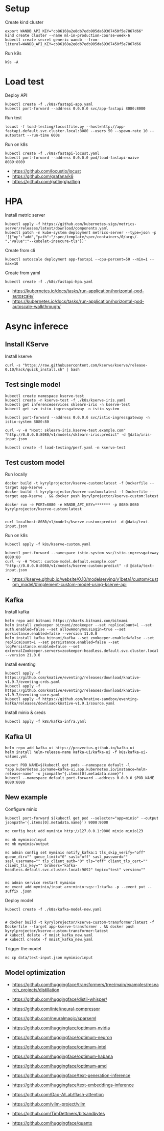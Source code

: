 
# Setup 

Create kind cluster 

```
export WANDB_API_KEY="cb86168a2e8db7edb905da69307450f5e7867d66"
kind create cluster --name ml-in-production-course-week-6
kubectl create secret generic wandb --from-literal=WANDB_API_KEY=cb86168a2e8db7edb905da69307450f5e7867d66
```

Run k9s 

```
k9s -A
```


# Load test 

Deploy API 

```
kubectl create -f ./k8s/fastapi-app.yaml
kubectl port-forward --address 0.0.0.0 svc/app-fastapi 8080:8080
```

Run test 

```
locust -f load-testing/locustfile.py --host=http://app-fastapi.default.svc.cluster.local:8080 --users 50 --spawn-rate 10 --autostart --run-time 600s
```

Run on k8s 


```
kubectl create -f ./k8s/fastapi-locust.yaml
kubectl port-forward --address 0.0.0.0 pod/load-fastapi-naive 8089:8089
```

- https://github.com/locustio/locust
- https://github.com/grafana/k6
- https://github.com/gatling/gatling

# HPA



Install metric server 

```
kubectl apply -f https://github.com/kubernetes-sigs/metrics-server/releases/latest/download/components.yaml
kubectl patch -n kube-system deployment metrics-server --type=json -p '[{"op":"add","path":"/spec/template/spec/containers/0/args/-","value":"--kubelet-insecure-tls"}]'
```

Create from cli

```
kubectl autoscale deployment app-fastapi --cpu-percent=50 --min=1 --max=10
```

Create from yaml

```
kubectl create -f ./k8s/fastapi-hpa.yaml
```


- https://kubernetes.io/docs/tasks/run-application/horizontal-pod-autoscale/
- https://kubernetes.io/docs/tasks/run-application/horizontal-pod-autoscale-walkthrough/


# Async inferece 

## Install KServe

Install kserve

```
curl -s "https://raw.githubusercontent.com/kserve/kserve/release-0.10/hack/quick_install.sh" | bash
```

## Test single model 

```
kubectl create namespace kserve-test
kubectl create -n kserve-test -f ./k8s/kserve-iris.yaml
kubectl get inferenceservices sklearn-iris -n kserve-test
kubectl get svc istio-ingressgateway -n istio-system

kubectl port-forward --address 0.0.0.0 svc/istio-ingressgateway -n istio-system 8080:80

```

```
curl -v -H "Host: sklearn-iris.kserve-test.example.com" "http://0.0.0.0:8080/v1/models/sklearn-iris:predict" -d @data/iris-input.json
```


```
kubectl create -f load-testing/perf.yaml -n kserve-test
```


## Test custom model 


Run locally 

```
docker build -t kyrylprojector/kserve-custom:latest -f Dockerfile --target app-kserve .
docker build -t kyrylprojector/kserve-custom:latest -f Dockerfile --target app-kserve . && docker push kyrylprojector/kserve-custom:latest

docker run -e PORT=8080 -e WANDB_API_KEY=******* -p 8080:8080 kyrylprojector/kserve-custom:latest 


curl localhost:8080/v1/models/kserve-custom:predict -d @data/text-input.json
```

Run on k8s 

```
kubectl apply -f k8s/kserve-custom.yaml

kubectl port-forward --namespace istio-system svc/istio-ingressgateway 8080:80
curl -v -H "Host: custom-model.default.example.com" "http://0.0.0.0:8080/v1/models/kserve-custom:predict" -d @data/text-input.json
```

- https://kserve.github.io/website/0.10/modelserving/v1beta1/custom/custom_model/#implement-custom-model-using-kserve-api


## Kafka


Install kafka 

```
helm repo add bitnami https://charts.bitnami.com/bitnami
helm install zookeeper bitnami/zookeeper --set replicaCount=1 --set auth.enabled=false --set allowAnonymousLogin=true --set persistance.enabled=false --version 11.0.0
helm install kafka bitnami/kafka --set zookeeper.enabled=false --set replicaCount=1 --set persistance.enabled=false --set logPersistance.enabled=false --set externalZookeeper.servers=zookeeper-headless.default.svc.cluster.local --version 21.0.0
```

Install eventing

```
kubectl apply -f https://github.com/knative/eventing/releases/download/knative-v1.9.7/eventing-crds.yaml
kubectl apply -f https://github.com/knative/eventing/releases/download/knative-v1.9.7/eventing-core.yaml
kubectl apply -f https://github.com/knative-sandbox/eventing-kafka/releases/download/knative-v1.9.1/source.yaml
```


Install minio & creds

```
kubectl apply -f k8s/kafka-infra.yaml
```

## Kafka UI 

```
helm repo add kafka-ui https://provectus.github.io/kafka-ui
helm install helm-release-name kafka-ui/kafka-ui -f k8s/kafka-ui-values.yml

export POD_NAME=$(kubectl get pods --namespace default -l "app.kubernetes.io/name=kafka-ui,app.kubernetes.io/instance=helm-release-name" -o jsonpath="{.items[0].metadata.name}")
kubectl --namespace default port-forward --address 0.0.0.0 $POD_NAME 8080:8080
```

## New example 

Configure minio

```
kubectl port-forward $(kubectl get pod --selector="app=minio" --output jsonpath='{.items[0].metadata.name}') 9000:9000

mc config host add myminio http://127.0.0.1:9000 minio minio123

mc mb myminio/input
mc mb myminio/output

mc admin config set myminio notify_kafka:1 tls_skip_verify="off"  queue_dir="" queue_limit="0" sasl="off" sasl_password="" sasl_username="" tls_client_auth="0" tls="off" client_tls_cert="" client_tls_key="" brokers="kafka-headless.default.svc.cluster.local:9092" topic="test" version=""


mc admin service restart myminio
mc event add myminio/input arn:minio:sqs::1:kafka -p --event put --suffix .json

```

Deploy model 

```
kubectl create -f ./k8s/kafka-model-new.yaml


# docker build -t kyrylprojector/kserve-custom-transformer:latest -f Dockerfile --target app-kserve-transformer . && docker push kyrylprojector/kserve-custom-transformer:latest
# kubectl delete -f mnist_kafka_new.yaml
# kubectl create -f mnist_kafka_new.yaml
```

Trigger the model 

```
mc cp data/text-input.json myminio/input
```


## Model optimization

- https://github.com/huggingface/transformers/tree/main/examples/research_projects/distillation
- https://github.com/huggingface/distil-whisper/


- https://github.com/intel/neural-compressor
- https://github.com/neuralmagic/sparseml


- https://github.com/huggingface/optimum-nvidia
- https://github.com/huggingface/optimum-neuron
- https://github.com/huggingface/optimum-intel
- https://github.com/huggingface/optimum-habana
- https://github.com/huggingface/optimum-amd

- https://github.com/huggingface/text-generation-inference
- https://github.com/huggingface/text-embeddings-inference

- https://github.com/Dao-AILab/flash-attention
- https://github.com/vllm-project/vllm
- https://github.com/TimDettmers/bitsandbytes
- https://github.com/huggingface/quanto



